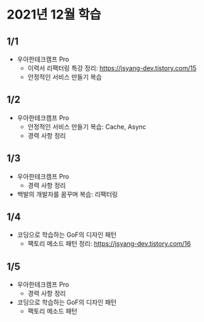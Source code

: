 # 2021년 12월 학습

## 1/1

- 우아한테크캠프 Pro
  - 이력서 리팩터링 특강 정리: <https://jsyang-dev.tistory.com/15>
  - 안정적인 서비스 만들기 복습

## 1/2

- 우아한테크캠프 Pro
  - 안정적인 서비스 만들기 복습: Cache, Async
  - 경력 사항 정리

## 1/3

- 우아한테크캠프 Pro
  - 경력 사항 정리
- 백발의 개발자를 꿈꾸며 복습: 리팩터링

## 1/4

- 코딩으로 학습하는 GoF의 디자인 패턴
  - 팩토리 메소드 패턴 정리: <https://jsyang-dev.tistory.com/16>

## 1/5

- 우아한테크캠프 Pro
  - 경력 사항 정리
- 코딩으로 학습하는 GoF의 디자인 패턴
  - 팩토리 메소드 패턴
